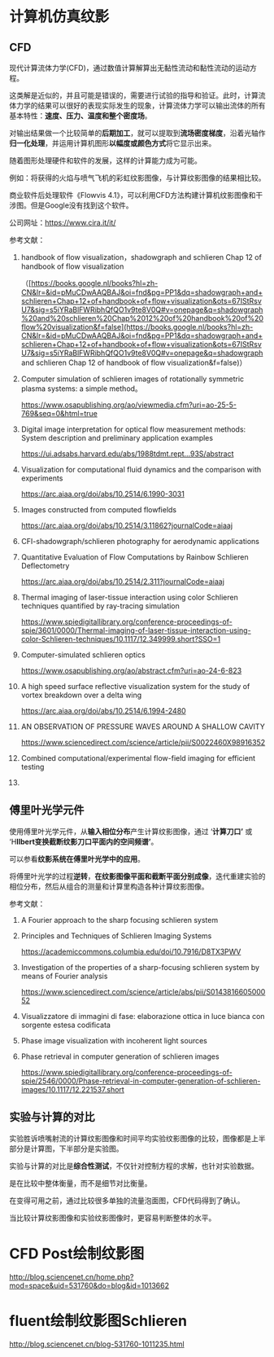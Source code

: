 

# 计算机仿真纹影

## CFD

现代计算流体力学(CFD)，通过数值计算解算出无黏性流动和黏性流动的运动方程。

这类解是近似的，并且可能是错误的，需要进行试验的指导和验证。此时，计算流体力学的结果可以很好的表现实际发生的现象，计算流体力学可以输出流体的所有基本特性：**速度、压力、温度和整个密度场**。

对输出结果做一个比较简单的**后期加工**，就可以提取到**流场密度梯度**，沿着光轴作**归一化处理**，并运用计算机图形**以幅度或颜色方式**将它显示出来。



随着图形处理硬件和软件的发展，这样的计算能力成为可能。

例如：将获得的火焰与喷气飞机的彩虹纹影图像，与计算纹影图像的结果相比较。



商业软件后处理软件《Flowvis 4.1》，可以利用CFD方法构建计算机纹影图像和干涉图。但是Google没有找到这个软件。

公司网址：https://www.cira.it/it/







参考文献：

1. handbook of flow visualization，shadowgraph and schlieren Chap 12 of handbook of flow visualization

   （[https://books.google.nl/books?hl=zh-CN&lr=&id=pMuCDwAAQBAJ&oi=fnd&pg=PP1&dq=shadowgraph+and+schlieren+Chap+12+of+handbook+of+flow+visualization&ots=67IStRsvU7&sig=s5iYRaBlFWRibhQfQO1v9te8V0Q#v=onepage&q=shadowgraph%20and%20schlieren%20Chap%2012%20of%20handbook%20of%20flow%20visualization&f=false](https://books.google.nl/books?hl=zh-CN&lr=&id=pMuCDwAAQBAJ&oi=fnd&pg=PP1&dq=shadowgraph+and+schlieren+Chap+12+of+handbook+of+flow+visualization&ots=67IStRsvU7&sig=s5iYRaBlFWRibhQfQO1v9te8V0Q#v=onepage&q=shadowgraph and schlieren Chap 12 of handbook of flow visualization&f=false)）

2. Computer simulation of schlieren images of rotationally symmetric plasma systems: a simple method。

   https://www.osapublishing.org/ao/viewmedia.cfm?uri=ao-25-5-769&seq=0&html=true

3. Digital image interpretation for optical flow measurement methods: System description and preliminary application examples

   https://ui.adsabs.harvard.edu/abs/1988tdmt.rept...93S/abstract

4. Visualization for computational fluid dynamics and the comparison with experiments

   https://arc.aiaa.org/doi/abs/10.2514/6.1990-3031

5. Images constructed from computed flowfields

   https://arc.aiaa.org/doi/abs/10.2514/3.11862?journalCode=aiaaj

6. CFI-shadowgraph/schlieren photography for aerodynamic applications

7. Quantitative Evaluation of Flow Computations by Rainbow Schlieren Deflectometry

   https://arc.aiaa.org/doi/abs/10.2514/2.311?journalCode=aiaaj

8. Thermal imaging of laser-tissue interaction using color Schlieren techniques quantified by ray-tracing simulation

   https://www.spiedigitallibrary.org/conference-proceedings-of-spie/3601/0000/Thermal-imaging-of-laser-tissue-interaction-using-color-Schlieren-techniques/10.1117/12.349999.short?SSO=1

9. Computer-simulated schlieren optics

   https://www.osapublishing.org/ao/abstract.cfm?uri=ao-24-6-823

10. A high speed surface reflective visualization system for the study of vortex breakdown over a delta wing

    https://arc.aiaa.org/doi/abs/10.2514/6.1994-2480

11. AN OBSERVATION OF PRESSURE WAVES AROUND A SHALLOW CAVITY

    https://www.sciencedirect.com/science/article/pii/S0022460X98916352

12. Combined computational/experimental flow-field imaging for efficient testing

13. 







## 傅里叶光学元件

使用傅里叶光学元件，从**输入相位分布**产生计算纹影图像，通过 ‘**计算刀口’** 或 ‘H**Ilbert变换截断纹影刀口平面内的空间频谱’**。

可以参看**纹影系统在傅里叶光学中的应用**。



将傅里叶光学的过程**逆转**，**在纹影图像平面和截断平面分别成像**，迭代重建实验的相位分布，然后从组合的测量和计算里构造各种计算纹影图像。







参考文献：

1. A Fourier approach to the sharp focusing schlieren system

2. Principles and Techniques of Schlieren Imaging Systems

   https://academiccommons.columbia.edu/doi/10.7916/D8TX3PWV

3. Investigation of the properties of a sharp-focusing schlieren system by means of Fourier analysis

   https://www.sciencedirect.com/science/article/abs/pii/S014381660500052

4. Visualizzatore di immagini di fase: elaborazione ottica in luce bianca con sorgente estesa codificata

5. Phase image visualization with incoherent light sources

6. Phase retrieval in computer generation of schlieren images

   https://www.spiedigitallibrary.org/conference-proceedings-of-spie/2546/0000/Phase-retrieval-in-computer-generation-of-schlieren-images/10.1117/12.221537.short







## 实验与计算的对比

实验胜诉喷嘴射流的计算纹影图像和时间平均实验纹影图像的比较，图像都是上半部分是计算图，下半部分是实验图。



实验与计算的对比是**综合性测试**，不仅针对控制方程的求解，也针对实验数据。

是在比较中整体衡量，而不是细节对比衡量。

在变得可用之前，通过比较很多单独的流量泡面图，CFD代码得到了确认。

当比较计算纹影图像和实验纹影图像时，更容易判断整体的水平。











# CFD Post绘制纹影图



http://blog.sciencenet.cn/home.php?mod=space&uid=531760&do=blog&id=1013662









# fluent绘制纹影图Schlieren

http://blog.sciencenet.cn/blog-531760-1011235.html






















































































































































































